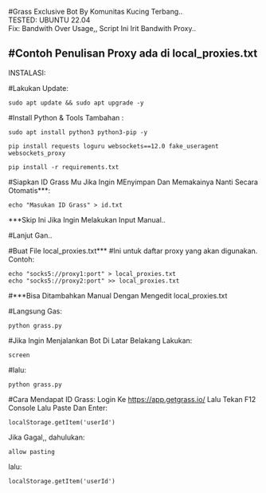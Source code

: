 #Grass Exclusive Bot By Komunitas Kucing Terbang..  
TESTED: UBUNTU 22.04  
Fix: Bandwith Over Usage,, Script Ini Irit Bandwith Proxy..  

#Contoh Penulisan Proxy ada di local_proxies.txt
----------------------------------

INSTALASI:

#Lakukan Update:
```
sudo apt update && sudo apt upgrade -y
```

#Install Python & Tools Tambahan :
```
sudo apt install python3 python3-pip -y
```
```
pip install requests loguru websockets==12.0 fake_useragent websockets_proxy
```
```
pip install -r requirements.txt
```
#Siapkan ID Grass Mu Jika Ingin MEnyimpan Dan Memakainya Nanti Secara Otomatis***:
```
echo "Masukan ID Grass" > id.txt
```
***Skip Ini Jika Ingin Melakukan Input Manual..

#Lanjut Gan..

#Buat File local_proxies.txt***
#Ini untuk daftar proxy yang akan digunakan. Contoh:
```
echo "socks5://proxy1:port" > local_proxies.txt
echo "socks5://proxy2:port" >> local_proxies.txt
```
#***Bisa Ditambahkan Manual Dengan Mengedit local_proxies.txt

#Langsung Gas:

```
python grass.py
```
#Jika Ingin Menjalankan Bot Di Latar Belakang Lakukan:
```
screen
```
#lalu:
```
python grass.py
```



#Cara Mendapat ID Grass:
Login Ke https://app.getgrass.io/
Lalu Tekan F12
Console
Lalu Paste Dan Enter:
```
localStorage.getItem('userId')
```
Jika Gagal,, 
dahulukan:
```
allow pasting
```
lalu:
```
localStorage.getItem('userId')
```
